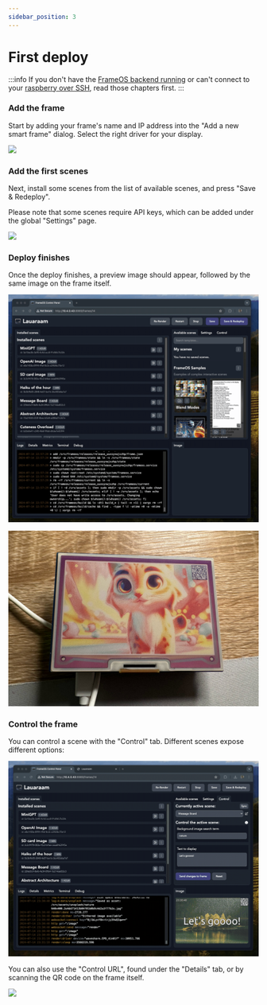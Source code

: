 ```yaml
---
sidebar_position: 3
---
```

# First deploy

:::info
If you don't have the [FrameOS backend running](/guide/backend) or can't connect to your [raspberry over SSH](/guide/raspberry), read those chapters first.
:::

### Add the frame

Start by adding your frame's name and IP address into the "Add a new smart frame" dialog. Select the right driver for your display.

![](./_img2/add-frame.gif)

### Add the first scenes

Next, install some scenes from the list of available scenes, and press "Save & Redeploy".

Please note that some scenes require API keys, which can be added under the global "Settings" page.

![](./_img2/add-scenes.gif)

### Deploy finishes

Once the deploy finishes, a preview image should appear, followed by the same image on the frame itself.

![](./_img2/deploy-finishes.gif)

![](./_img2/image-on-frame.jpg)


### Control the frame

You can control a scene with the "Control" tab. Different scenes expose different options:

![](./_img2/control-fields.gif)

You can also use the "Control URL", found under the "Details" tab, or by scanning the QR code on the frame itself.

![](./_img2/control-tab.gif)
